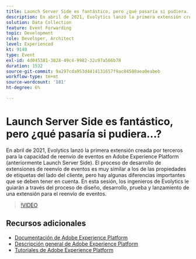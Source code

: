 ```yaml
---
title: Launch Server Side es fantástico, pero ¿qué pasaría si pudiera...?
description: En abril de 2021, Evolytics lanzó la primera extensión creada por terceros para la capacidad de reenvío de eventos en Adobe Experience Platform (anteriormente Launch Server Side). El proceso de desarrollo de extensiones de reenvío de eventos es muy similar a los de las propiedades de etiquetas del lado del cliente, pero hay algunas diferencias importantes que se deben tener en cuenta. En esta sesión, los ingenieros de Evolytics le guiarán a través del proceso de diseño, desarrollo, prueba y lanzamiento de una extensión para el reenvío de eventos.
solution: Data Collection
feature: Event Forwarding
topic: Development
role: Developer, Architect
level: Experienced
kt: 9148
type: Event
exl-id: 4d045381-3828-49c4-9982-32c97a566b78
duration: 1532
source-git-commit: 9a297cda953d4414131657f9ac84580aea0eabeb
workflow-type: tm+mt
source-wordcount: '181'
ht-degree: 6%

---
```


# Launch Server Side es fantástico, pero ¿qué pasaría si pudiera...?

En abril de 2021, Evolytics lanzó la primera extensión creada por terceros para la capacidad de reenvío de eventos en Adobe Experience Platform (anteriormente Launch Server Side). El proceso de desarrollo de extensiones de reenvío de eventos es muy similar a los de las propiedades de etiquetas del lado del cliente, pero hay algunas diferencias importantes que se deben tener en cuenta. En esta sesión, los ingenieros de Evolytics le guiarán a través del proceso de diseño, desarrollo, prueba y lanzamiento de una extensión para el reenvío de eventos.

>[!VIDEO](https://video.tv.adobe.com/v/337591/?quality=12&learn=on&hidetitle=true)

## Recursos adicionales

- [Documentación de Adobe Experience Platform](https://experienceleague.adobe.com/docs/experience-platform.html)
- [Descripción general de Adobe Experience Platform](https://experienceleague.adobe.com/docs/experience-platform/landing/home.html?lang=es)
- [Tutoriales de Adobe Experience Platform](https://experienceleague.adobe.com/docs/platform-learn/tutorials/overview.html?lang=es)
